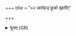 +++
title = "०२ आरोहञ् छुक्रो बृहतीर्"

+++
<details><summary>मूलम् (GR)</summary>

आरोहञ् छुक्रो बृहतीर् अतन्द्रो +++(Bhatt. ārohañ śukro)+++  
मर्त्यः कृणुते वीर्याणि ।  
दिव्यः सुपर्णो महिषो वातरंहा  
यत् सर्वान् लोकाँ अभि यद् विभाति ॥ +++(Bhatt. sarvāṃ)+++
</details>